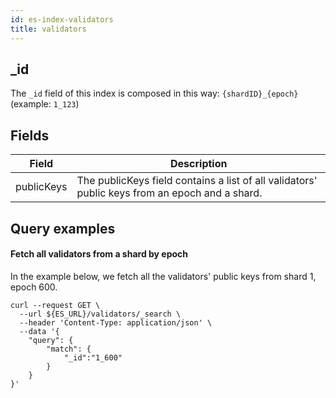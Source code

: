 ```yaml
---
id: es-index-validators
title: validators
---
```


[comment]: # (mx-context)

[comment]: # (mx-context)

## _id

The `_id` field of this index is composed in this way: `{shardID}_{epoch}` (example: `1_123`)

[comment]: # (mx-context)

## Fields

| Field       | Description                                                                                     |
|-------------|-------------------------------------------------------------------------------------------------|
| publicKeys  | The publicKeys field contains a list of all validators' public keys from an epoch and a shard.  |

[comment]: # (mx-context)

## Query examples

[comment]: # (mx-context)

#### Fetch all validators from a shard by epoch
In the example below, we fetch all the validators' public keys from shard 1, epoch 600.

```
curl --request GET \
  --url ${ES_URL}/validators/_search \
  --header 'Content-Type: application/json' \
  --data '{
	"query": {
		"match": {
			"_id":"1_600"
		}
	}
}'
```
